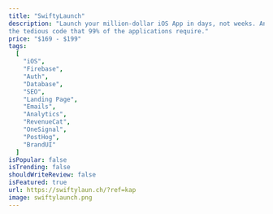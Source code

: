 ```yaml
---
title: "SwiftyLaunch"
description: "Launch your million-dollar iOS App in days, not weeks. An iOS App Starter-Code Generator, that takes care of 
the tedious code that 99% of the applications require."
price: "$169 - $199"
tags:
  [
    "iOS",
    "Firebase",
    "Auth",
    "Database",
    "SEO",
    "Landing Page",
    "Emails",
    "Analytics",
    "RevenueCat",
    "OneSignal",
    "PostHog",
    "BrandUI"
  ]
isPopular: false
isTrending: false
shouldWriteReview: false
isFeatured: true
url: https://swiftylaun.ch/?ref=kap
image: swiftylaunch.png
---
```

